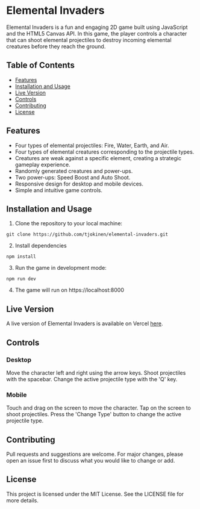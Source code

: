 # Elemental Invaders
Elemental Invaders is a fun and engaging 2D game built using JavaScript and the HTML5 Canvas API. In this game, the player controls a character that can shoot elemental projectiles to destroy incoming elemental creatures before they reach the ground.

## Table of Contents
- [Features](#features)
- [Installation and Usage](#installation-and-usage)
- [Live Version](#live-version)
- [Controls](#controls)
- [Contributing](#contributing)
- [License](#license)

## Features
- Four types of elemental projectiles: Fire, Water, Earth, and Air.
- Four types of elemental creatures corresponding to the projectile types.
- Creatures are weak against a specific element, creating a strategic gameplay experience.
- Randomly generated creatures and power-ups.
- Two power-ups: Speed Boost and Auto Shoot.
- Responsive design for desktop and mobile devices.
- Simple and intuitive game controls.

## Installation and Usage
1. Clone the repository to your local machine:
```
git clone https://github.com/tjokinen/elemental-invaders.git
```
2. Install dependencies
```
npm install
```
3. Run the game in development mode:
```
npm run dev
```
4. The game will run on https://localhost:8000

## Live Version
A live version of Elemental Invaders is available on Vercel [here](https://elemental-invaders.vercel.app).

## Controls
### Desktop
Move the character left and right using the arrow keys.
Shoot projectiles with the spacebar.
Change the active projectile type with the 'Q' key.
### Mobile
Touch and drag on the screen to move the character.
Tap on the screen to shoot projectiles.
Press the 'Change Type' button to change the active projectile type.

## Contributing
Pull requests and suggestions are welcome. For major changes, please open an issue first to discuss what you would like to change or add.

## License
This project is licensed under the MIT License. See the LICENSE file for more details.
